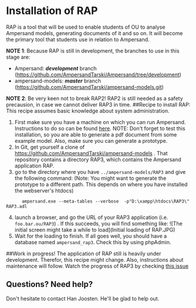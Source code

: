 # Installation of RAP

RAP is a tool that will be used to enable students of OU to analyse Ampersand models, generating documents of it and so on. It will become the primary tool that students use in relation to Ampersand. 

**NOTE 1**: Because RAP is still in development, the branches to use in this stage are:
* Ampersand: ***development*** branch (https://github.com/AmpersandTarski/Ampersand/tree/development)
* ampersand-models: ***master*** branch (https://github.com/AmpersandTarski/ampersand-models.git)

**NOTE 2**: Be very keen not to break RAP2! RAP2 is still needed as a safety precausion, in case we cannot deliver RAP3 in time. 
##Recipe to install RAP:
This recipe assumes basic knowledge about system administration. 
1. First make sure you have a machine on which you can run Ampersand. Instructions to do so can be found [here](https://ampersandtarski.gitbooks.io/documentation/content/installation/installing_ampersand.html). NOTE: Don't forget to test this installation, so you are able to generate a pdf document from some example model. Also, make sure you can generate a prototype. 
2. In Git, get yourself a clone of https://github.com/AmpersandTarski/ampersand-models . That repository contains a directory RAP3, which contains the Ampersand application RAP.
3. go to the directory where you have `../ampersand-models/RAP3` and give the following command:
(Note: You might want to generate the prototype to a different path. This depends on where you have installed the webserver's htdocs)
```
      ampersand.exe --meta-tables --verbose  -p"D:\xampp\htdocs\RAP3\" RAP3.adl 
```
4. launch a browser, and go the URL of your RAP3 application (i.e. `foo.bar.ou/RAP3`) . If this succeeds, you will find something like:
![The initial screen might take a while to load](Initial loading of RAP.JPG)
5. Wait for the loading to finish. If all goes well, you should have a database named `ampersand_rap3`. Check this by using phpAdmin.

##Work in progress!
The application of RAP still is heavily under development. Therefor, this recipe might change. Also, instructions about maintenance will follow. Watch the progress of RAP3 by checking [this issue](https://github.com/AmpersandTarski/Ampersand/issues/449)

## Questions? Need help?
Don't hesitate to contact Han Joosten. He'll be glad to help out.